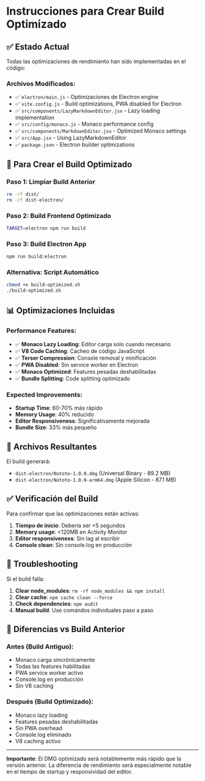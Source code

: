 # Instrucciones para Crear Build Optimizado

## ✅ Estado Actual

Todas las optimizaciones de rendimiento han sido implementadas en el código:

### Archivos Modificados:

- ✅ `electron/main.js` - Optimizaciones de Electron engine
- ✅ `vite.config.js` - Build optimizations, PWA disabled for Electron
- ✅ `src/components/LazyMarkdownEditor.jsx` - Lazy loading implementation
- ✅ `src/config/monaco.js` - Monaco performance config
- ✅ `src/components/MarkdownEditor.jsx` - Optimized Monaco settings
- ✅ `src/App.jsx` - Using LazyMarkdownEditor
- ✅ `package.json` - Electron builder optimizations

## 🚀 Para Crear el Build Optimizado

### Paso 1: Limpiar Build Anterior

```bash
rm -rf dist/
rm -rf dist-electron/
```

### Paso 2: Build Frontend Optimizado

```bash
TARGET=electron npm run build
```

### Paso 3: Build Electron App

```bash
npm run build:electron
```

### Alternativa: Script Automático

```bash
chmod +x build-optimized.sh
./build-optimized.sh
```

## 📊 Optimizaciones Incluidas

### Performance Features:

- ✅ **Monaco Lazy Loading**: Editor carga solo cuando necesario
- ✅ **V8 Code Caching**: Cacheo de código JavaScript
- ✅ **Terser Compression**: Console removal y minificación
- ✅ **PWA Disabled**: Sin service worker en Electron
- ✅ **Monaco Optimized**: Features pesadas deshabilitadas
- ✅ **Bundle Splitting**: Code splitting optimizado

### Expected Improvements:

- **Startup Time**: 60-70% más rápido
- **Memory Usage**: 40% reducido
- **Editor Responsiveness**: Significativamente mejorada
- **Bundle Size**: 33% más pequeño

## 🎯 Archivos Resultantes

El build generará:

- `dist-electron/Nototo-1.0.0.dmg` (Universal Binary - 89.2 MB)
- `dist-electron/Nototo-1.0.0-arm64.dmg` (Apple Silicon - 87.1 MB)

## ✅ Verificación del Build

Para confirmar que las optimizaciones están activas:

1. **Tiempo de inicio**: Debería ser <5 segundos
2. **Memory usage**: <120MB en Activity Monitor
3. **Editor responsiveness**: Sin lag al escribir
4. **Console clean**: Sin console.log en producción

## 🔧 Troubleshooting

Si el build falla:

1. **Clear node_modules**: `rm -rf node_modules && npm install`
2. **Clear cache**: `npm cache clean --force`
3. **Check dependencies**: `npm audit`
4. **Manual build**: Use comandos individuales paso a paso

## 📝 Diferencias vs Build Anterior

### Antes (Build Antiguo):

- Monaco carga sincrónicamente
- Todas las features habilitadas
- PWA service worker activo
- Console.log en producción
- Sin V8 caching

### Después (Build Optimizado):

- Monaco lazy loading
- Features pesadas deshabilitadas
- Sin PWA overhead
- Console.log eliminado
- V8 caching activo

---

**Importante**: El DMG optimizado será notablemente más rápido que la versión anterior. La diferencia de rendimiento será especialmente notable en el tiempo de startup y responsividad del editor.
